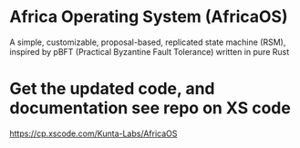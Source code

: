 # Africa Operating System (AfricaOS)
A simple, customizable, proposal-based, replicated state machine (RSM), inspired by pBFT (Practical Byzantine Fault Tolerance) written in pure Rust

# Get the updated code, and documentation see repo on XS code
https://cp.xscode.com/Kunta-Labs/AfricaOS
